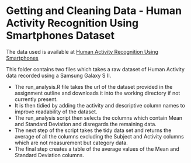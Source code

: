 # Getting and Cleaning Data - Human Activity Recognition Using Smartphones Dataset
The data used is available at [Human Activity Recognition Using Smartphones](http://archive.ics.uci.edu/ml/datasets/Human+Activity+Recognition+Using+Smartphones)

This folder contains two files which takes a raw dataset of Human Activity data recorded using a Samsung Galaxy S II. 
* The run_analysis.R file takes the url of the dataset provided in the assignment outline and downloads it into the working directory if not currently present. 
* It is then tidied by adding the activity and descriptive column names to improve readability of the dataset.
* The run_analysis script then selects the columns which contain Mean and Standard Deviation and disregards the remaining data. 
* The next step of the script takes the tidy data set and returns the average of all the columns excluding the Subject and Activity columns which are not measurement but category data.
* The final step creates a table of the average values of the Mean and Standard Deviation columns.

